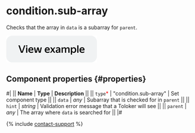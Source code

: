 # condition.sub-array

Checks that the array in `data` is a subarray for `parent`.

[![View example in the sandbox](../_images/buttons/view-example.svg)](https://ya.cc/t/hKrpY1DO3xEBoC)

## Component properties {#properties}

#|
|| **Name** | **Type** | **Description** ||
|| `type`<span style="color: red">\*</span> | "condition.sub-array" | Set component type ||
|| `data` | _any_ | Subarray that is checked for in `parent` ||
|| `hint` | _string_ | Validation error message that a Toloker will see ||
|| `parent` | _any_ | The array where `data` is searched for ||
|#

{% include [contact-support](../_includes/contact-support.md) %}

